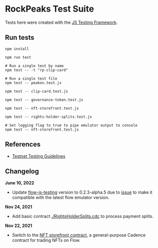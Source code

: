 # RockPeaks Test Suite

Tests here were created with the [JS Testing Framework](https://github.com/onflow/flow-js-testing).

## Run tests

```shell
npm install

npm run test

# Run a single test by name
npm test -- -t "rp-clip-card"

# Run a single test file
npm test -- peakon.test.js

npm test -- clip-card.test.js

npm test -- governance-token.test.js

npm test -- nft-storefront.test.js

npm test -- rights-holder-splits.test.js

# Set logging flag to true to pipe emulator output to console
npm test -- nft-storefront.test.js
```

## References

* [Testnet Testing Guidelines](https://docs.onflow.org/dapp-development/testnet-testing/)

## Changelog

**June 10, 2022**
* Update [flow-js-testing](https://github.com/onflow/flow-js-testing) version to 0.2.3-alpha.5 due to [issue](https://github.com/onflow/flow-js-testing/issues/94) to make it compatible with the latest flow emulator version. 

**Nov 24, 2021**
* Add basic contract [./RightsHolderSplits.cdc](../cadence/contracts/RightsHolderSplits.cdc) to process payment splits.

**Nov 22, 2021**
* Switch to the [NFT storefront contract](https://github.com/onflow/nft-storefront), a general-purpose Cadence contract for trading NFTs on Flow.
